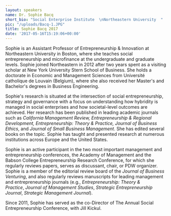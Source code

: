 ```yaml
---
layout: speakers
name: Dr. Sophie Bacq
short_bio: "Social Enterprise Institute  \nNortheastern University  "
pic: "/uploads/Bacq-1.JPG"
title: Sophie Bacq 2017
date: '2017-05-16T15:19:06+00:00'
---
```

Sophie is an Assistant Professor of Entrepreneurship & Innovation at Northeastern University in Boston, where she teaches social entrepreneurship and microfinance at the undergraduate and graduate levels. Sophie joined Northeastern in 2012 after two years spent as a visiting scholar at New York University Stern School of Business. She holds a doctorate in Economic and Management Sciences from Université catholique de Louvain (Belgium), where she also received her Master's and Bachelor's degrees in Business Engineering.

Sophie's research is situated at the intersection of social entrepreneurship, strategy and governance with a focus on understanding how hybridity is managed in social enterprises and how societal-level outcomes are achieved. Her research has been published in leading academic journals such as *California Management Review, Entrepreneurship & Regional Development, Entrepreneurship: Theory & Practice, Journal of Business Ethics*, and *Journal of Small Business Management*. She has edited several books on the topic. Sophie has taught and presented research at numerous institutions across Europe and the United States.

Sophie is an active participant in the two most important management and entrepreneurship conferences, the Academy of Management and the Babson College Entrepreneurship Research Conference, for which she regularly reviews papers, serves as discussant, chair, or PDW organizer. Sophie is a member of the editorial review board of the *Journal of Business Venturing*, and also regularly reviews manuscripts for leading management and entrepreneurship journals (e.g., *Entrepreneurship: Theory & Practice*, *Journal of Management Studies*, *Strategic Entrepreneurship Journal*, *Strategic Management Journal*). 

Since 2011, Sophie has served as the co-Director of The Annual Social Entrepreneurship Conference, with Jill Kickul.
